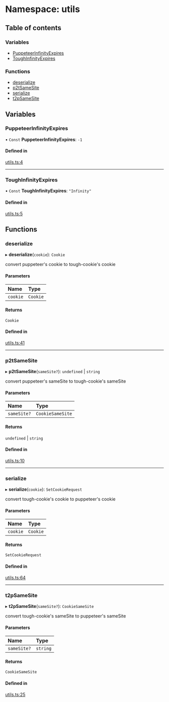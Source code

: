 # Namespace: utils

## Table of contents

### Variables

- [PuppeteerInfinityExpires](../wiki/utils#puppeteerinfinityexpires)
- [ToughInfinityExpires](../wiki/utils#toughinfinityexpires)

### Functions

- [deserialize](../wiki/utils#deserialize)
- [p2tSameSite](../wiki/utils#p2tsamesite)
- [serialize](../wiki/utils#serialize)
- [t2pSameSite](../wiki/utils#t2psamesite)

## Variables

### PuppeteerInfinityExpires

• `Const` **PuppeteerInfinityExpires**: ``-1``

#### Defined in

[utils.ts:4](https://github.com/utyfua/puppeteer-tough-cookie-store/blob/9154034/src/utils.ts#L4)

___

### ToughInfinityExpires

• `Const` **ToughInfinityExpires**: ``"Infinity"``

#### Defined in

[utils.ts:5](https://github.com/utyfua/puppeteer-tough-cookie-store/blob/9154034/src/utils.ts#L5)

## Functions

### deserialize

▸ **deserialize**(`cookie`): `Cookie`

convert puppeteer's cookie to tough-cookie's cookie

#### Parameters

| Name | Type |
| :------ | :------ |
| `cookie` | `Cookie` |

#### Returns

`Cookie`

#### Defined in

[utils.ts:41](https://github.com/utyfua/puppeteer-tough-cookie-store/blob/9154034/src/utils.ts#L41)

___

### p2tSameSite

▸ **p2tSameSite**(`sameSite?`): `undefined` \| `string`

convert puppeteer's sameSite to tough-cookie's sameSite

#### Parameters

| Name | Type |
| :------ | :------ |
| `sameSite?` | `CookieSameSite` |

#### Returns

`undefined` \| `string`

#### Defined in

[utils.ts:10](https://github.com/utyfua/puppeteer-tough-cookie-store/blob/9154034/src/utils.ts#L10)

___

### serialize

▸ **serialize**(`cookie`): `SetCookieRequest`

convert tough-cookie's cookie to puppeteer's cookie

#### Parameters

| Name | Type |
| :------ | :------ |
| `cookie` | `Cookie` |

#### Returns

`SetCookieRequest`

#### Defined in

[utils.ts:64](https://github.com/utyfua/puppeteer-tough-cookie-store/blob/9154034/src/utils.ts#L64)

___

### t2pSameSite

▸ **t2pSameSite**(`sameSite?`): `CookieSameSite`

convert tough-cookie's sameSite to puppeteer's sameSite

#### Parameters

| Name | Type |
| :------ | :------ |
| `sameSite?` | `string` |

#### Returns

`CookieSameSite`

#### Defined in

[utils.ts:25](https://github.com/utyfua/puppeteer-tough-cookie-store/blob/9154034/src/utils.ts#L25)
